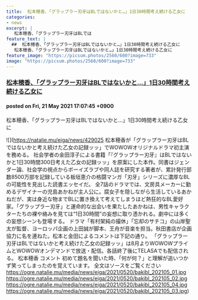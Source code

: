 ```yaml
---
title:  松本穂香、「グラップラー刃牙はBLではないかと…」1日30時間考え続ける乙女に  
categories:
- news
excerpt: |
   松本穂香、「グラップラー刃牙はBLでは
feature_text: |
  ##  松本穂香、「グラップラー刃牙はBLではないかと…」1日30時間考え続ける乙女に  
   松本穂香、「グラップラー刃牙はBLではないかと…」1日30時間考え続ける乙女に  
feature_image: "https://picsum.photos/2560/600?image=733"
image: "https://picsum.photos/2560/600?image=733"
---
```


### [ 松本穂香、「グラップラー刃牙はBLではないかと…」1日30時間考え続ける乙女に  ](https://hayabusa9.5ch.net/test/read.cgi/mnewsplus/1621584465/)
#### posted on Fri, 21 May 2021 17:07:45  +0900

 松本穂香、「グラップラー刃牙はBLではないかと…」1日30時間考え続ける乙女に  

<!--more-->

![](https://natalie.mu/eiga/news/429025 松本穂香が「グラップラー刃牙はBLではないかと考え続けた乙女の記録ッッ」でWOWOWオリジナルドラマ初主演を務める。 社会学者の金田淳子による書籍「『グラップラー刃牙』はBLではないかと1日30時間300日考えた乙女の記録ッッ」を原案にした本作。同書はジェンダー論、社会学の視点からボーイズラブや同人誌を研究する著者が、累計発行部数8500万部を記録している板垣恵介の格闘マンガ「刃牙」シリーズに濃厚なBLの可能性を見出した読書エッセイだ。 全7話のドラマでは、文房具メーカーに勤めるデザイナーの児島あかねが主人公に。腐女子を隠しながら生活しているあかねだが、実は身近な物までBLに置き換えて考えてしまうほど熱狂的なBL愛好家。「グラップラー刃牙」と運命的な出会いを果たしたあかねは、男性キャラクターたちの裸や絡みを見ては“1日30時間”の妄想に取り憑かれる。劇中には多くの妄想シーンも登場する。 ドラマ「有村架純の撮休」「忘却のサチコ」の山岸聖太が監督、ヨーロッパ企画の上田誠が脚本、王舟が音楽を担当。秋田書店が企画協力に名を連ねた。松本と金田によるコメントは下記の通り。 「グラップラー刃牙はBLではないかと考え続けた乙女の記録ッッ」は8月よりWOWOWプライムとWOWOWオンデマンドで放送・配信。各話終了後にTELASAでも配信される。 松本穂香 コメント 初めて題名を聞いた時、「何が何？」と理解が追いつかず笑ってしまったのを覚えています。 全文はソースをご覧ください https://ogre.natalie.mu/media/news/eiga/2021/0520/bakibl_202105_01.jpg https://ogre.natalie.mu/media/news/eiga/2021/0520/bakibl_202105_02.jpg https://ogre.natalie.mu/media/news/eiga/2021/0520/bakibl_202105_04.jpg https://ogre.natalie.mu/media/news/eiga/2021/0520/bakibl_202105_03.jpg)
